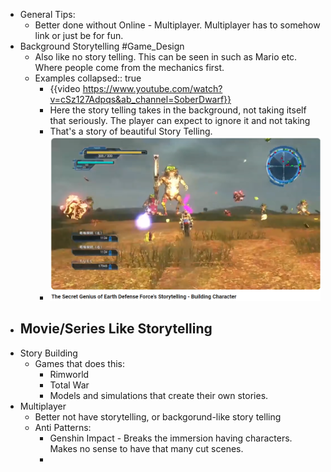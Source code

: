 - General Tips:
	- Better done without Online - Multiplayer. Multiplayer has to somehow link or just be for fun.
- Background Storytelling #Game_Design
	- Also like no story telling. This can be seen in such as Mario etc. Where people come from the mechanics first.
	- Examples
	  collapsed:: true
		- {{video https://www.youtube.com/watch?v=cSz127Adpqs&ab_channel=SoberDwarf}}
		- Here the story telling takes in the background, not taking itself that seriously. The player can expect to ignore it and not taking
		- That's a story of beautiful Story Telling.
		- ![image.png](../assets/image_1712720013660_0.png)
- Movie/Series Like Storytelling
	-
- Story Building
	- Games that does this:
		- Rimworld
		- Total War
		- Models and simulations that create their own stories.
- Multiplayer
	- Better not have storytelling, or backgorund-like story telling
	- Anti Patterns:
		- Genshin Impact - Breaks the immersion having characters. Makes no sense to have that many cut scenes.
		-